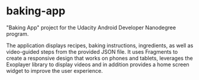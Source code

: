 # baking-app

"Baking App" project for the Udacity Android Developer Nanodegree program.

The application displays recipes, baking instructions, ingredients, as well as video-guided steps from the provided JSON file.
It uses Fragments to create a responsive design that works on phones and tablets, leverages the Exoplayer library to display videos and in addition provides a home screen widget to improve the user experience.
